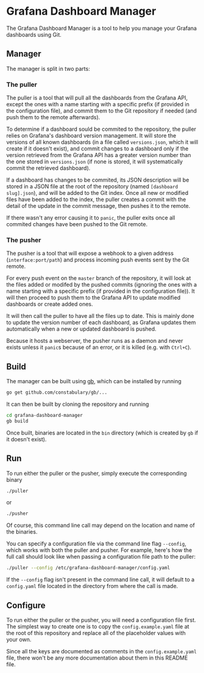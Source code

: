 # Grafana Dashboard Manager

The Grafana Dashboard Manager is a tool to help you manage your Grafana dashboards using Git.

## Manager

The manager is split in two parts:

### The puller

The puller is a tool that will pull all the dashboards from the Grafana API, except the ones with a name starting with a specific prefix (if provided in the configuration file), and commit them to the Git repository if needed (and push them to the remote afterwards).

To determine if a dashboard sould be commited to the repository, the puller relies on Grafana's dashboard version management. It will store the versions of all known dashboards (in a file called `versions.json`, which it will create if it doesn't exist), and commit changes to a dashboard only if the version retrieved from the Grafana API has a greater version number than the one stored in `versions.json` (if none is stored, it will systematically commit the retrieved dashboard).

If a dashboard has changes to be commited, its JSON description will be stored in a JSON file at the root of the repository (named `[dashboard slug].json`), and will be added to the Git index. Once all new or modified files have been added to the index, the puller creates a commit with the detail of the update in the commit message, then pushes it to the remote.

If there wasn't any error causing it to `panic`, the puller exits once all commited changes have been pushed to the Git remote.

### The pusher

The pusher is a tool that will expose a webhook to a given address (`interface:port/path`) and process incoming push events sent by the Git remote.

For every push event on the `master` branch of the repository, it will look at the files added or modifed by the pushed commits (ignoring the ones with a name starting with a specific prefix (if provided in the configuration file)). It will then proceed to push them to the Grafana API to update modified dashboards or create added ones.

It will then call the puller to have all the files up to date. This is mainly done to update the version number of each dashboard, as Grafana updates them automatically when a new or updated dashboard is pushed.

Because it hosts a webserver, the pusher runs as a daemon and never exists unless it `panic`s because of an error, or it is killed (e.g. with `Ctrl+C`).


## Build

The manager can be built using [gb](https://getgb.io), which can be installed by running

```bash
go get github.com/constabulary/gb/...
```

It can then be built by cloning the repository and running

```bash
cd grafana-dashboard-manager
gb build
```

Once built, binaries are located in the `bin` directory (which is created by `gb` if it doesn't exist).

## Run

To run either the puller or the pusher, simply execute the corresponding binary

```bash
./puller
```

or

```bash
./pusher
```

Of course, this command line call may depend on the location and name of the binaries.

You can specify a configuration file via the command line flag `--config`, which works with both the puller and pusher. For example, here's how the full call should look like when passing a configuration file path to the puller:

```bash
./puller --config /etc/grafana-dashboard-manager/config.yaml
```

If the `--config` flag isn't present in the command line call, it will default to a `config.yaml` file located in the directory from where the call is made.

## Configure

To run either the puller or the pusher, you will need a configuration file first. The simplest way to create one is to copy the `config.example.yaml` file at the root of this repository and replace all of the placeholder values with your own.

Since all the keys are documented as comments in the `config.example.yaml` file, there won't be any more documentation about them in this README file.
